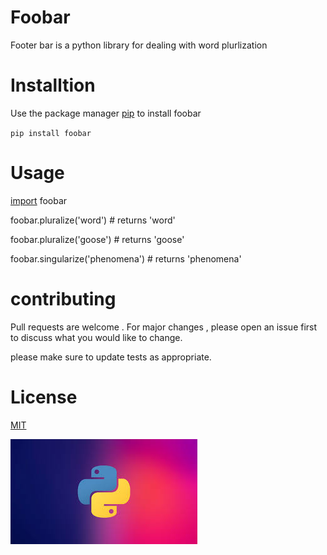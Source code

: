 # Foobar
Footer bar is a python library for dealing with word plurlization
# Installtion
Use the package manager [pip](https://pypi.org/project/pip/) to install foobar<br>

`pip install foobar`

# Usage
[import](https://pypi.org/project/pip/) foobar<br>

foobar.pluralize('word') \# returns 'word'<br>

foobar.pluralize('goose') \# returns 'goose'<br>

foobar.singularize('phenomena') \# returns 'phenomena'<br>

# contributing
Pull requests are welcome . For major changes ,
please open an issue first  to discuss what you would like to change. <br>

please make sure to update tests as appropriate.

# License

[MIT](https://pypi.org/)

![](https://github.com/noorshalaby/os2/blob/master/img/index.jpeg)